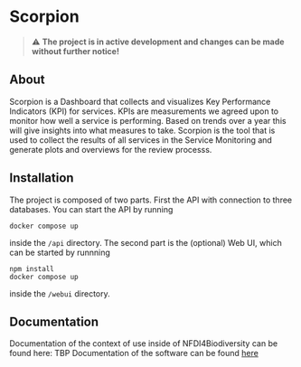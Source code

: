 # Scorpion
> :warning: **The project is in active development and changes can be made without further notice!**
## About
Scorpion is a Dashboard that collects and visualizes Key Performance Indicators (KPI) for services. KPIs are measurements we agreed upon to monitor how well a service is performing. Based on trends over a year this will give insights into what measures to take. Scorpion is the tool that is used to collect the results of all services in the Service Monitoring and generate plots and overviews for the review processs.

## Installation
The project is composed of two parts. First the API with connection to three databases. You can start the API by running 
```
docker compose up
```
inside the ```/api``` directory. The second part is the (optional) Web UI, which can be started by runnning 
```
npm install
docker compose up
```
inside the ```/webui``` directory. 

## Documentation
Documentation of the context of use inside of NFDI4Biodiversity can be found here: TBP
Documentation of the software can be found [here](https://scorpion4biodiversity.readthedocs.io/en/latest/)
